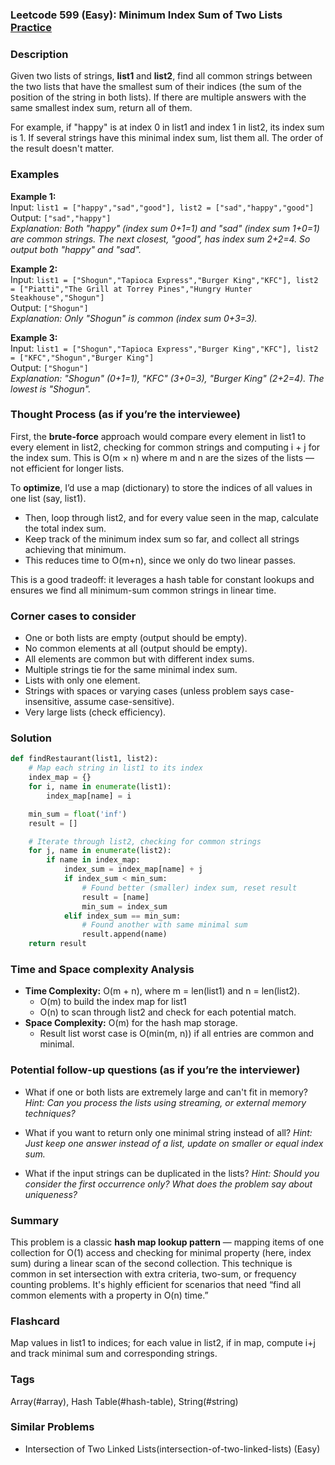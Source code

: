 ### Leetcode 599 (Easy): Minimum Index Sum of Two Lists [Practice](https://leetcode.com/problems/minimum-index-sum-of-two-lists)

### Description  
Given two lists of strings, **list1** and **list2**, find all common strings between the two lists that have the smallest sum of their indices (the sum of the position of the string in both lists). If there are multiple answers with the same smallest index sum, return all of them.

For example, if "happy" is at index 0 in list1 and index 1 in list2, its index sum is 1. If several strings have this minimal index sum, list them all. The order of the result doesn't matter.

### Examples  

**Example 1:**  
Input: `list1 = ["happy","sad","good"], list2 = ["sad","happy","good"]`  
Output: `["sad","happy"]`  
*Explanation: Both "happy" (index sum 0+1=1) and "sad" (index sum 1+0=1) are common strings. The next closest, "good", has index sum 2+2=4. So output both "happy" and "sad".*

**Example 2:**  
Input: `list1 = ["Shogun","Tapioca Express","Burger King","KFC"], list2 = ["Piatti","The Grill at Torrey Pines","Hungry Hunter Steakhouse","Shogun"]`  
Output: `["Shogun"]`  
*Explanation: Only "Shogun" is common (index sum 0+3=3).*

**Example 3:**  
Input: `list1 = ["Shogun","Tapioca Express","Burger King","KFC"], list2 = ["KFC","Shogun","Burger King"]`  
Output: `["Shogun"]`  
*Explanation: "Shogun" (0+1=1), "KFC" (3+0=3), "Burger King" (2+2=4). The lowest is "Shogun".*

### Thought Process (as if you’re the interviewee)  

First, the **brute-force** approach would compare every element in list1 to every element in list2, checking for common strings and computing i + j for the index sum. This is O(m × n) where m and n are the sizes of the lists — not efficient for longer lists.

To **optimize**, I’d use a map (dictionary) to store the indices of all values in one list (say, list1).  
- Then, loop through list2, and for every value seen in the map, calculate the total index sum.
- Keep track of the minimum index sum so far, and collect all strings achieving that minimum.
- This reduces time to O(m+n), since we only do two linear passes.

This is a good tradeoff: it leverages a hash table for constant lookups and ensures we find all minimum-sum common strings in linear time.

### Corner cases to consider  
- One or both lists are empty (output should be empty).
- No common elements at all (output should be empty).
- All elements are common but with different index sums.
- Multiple strings tie for the same minimal index sum.
- Lists with only one element.
- Strings with spaces or varying cases (unless problem says case-insensitive, assume case-sensitive).
- Very large lists (check efficiency).

### Solution

```python
def findRestaurant(list1, list2):
    # Map each string in list1 to its index
    index_map = {}
    for i, name in enumerate(list1):
        index_map[name] = i

    min_sum = float('inf')
    result = []

    # Iterate through list2, checking for common strings
    for j, name in enumerate(list2):
        if name in index_map:
            index_sum = index_map[name] + j
            if index_sum < min_sum:
                # Found better (smaller) index sum, reset result
                result = [name]
                min_sum = index_sum
            elif index_sum == min_sum:
                # Found another with same minimal sum
                result.append(name)
    return result
```

### Time and Space complexity Analysis  

- **Time Complexity:** O(m + n), where m = len(list1) and n = len(list2).  
  - O(m) to build the index map for list1  
  - O(n) to scan through list2 and check for each potential match.
- **Space Complexity:** O(m) for the hash map storage.  
  - Result list worst case is O(min(m, n)) if all entries are common and minimal.

### Potential follow-up questions (as if you’re the interviewer)  

- What if one or both lists are extremely large and can't fit in memory?
  *Hint: Can you process the lists using streaming, or external memory techniques?*
  
- What if you want to return only one minimal string instead of all?
  *Hint: Just keep one answer instead of a list, update on smaller or equal index sum.*

- What if the input strings can be duplicated in the lists?
  *Hint: Should you consider the first occurrence only? What does the problem say about uniqueness?*

### Summary
This problem is a classic **hash map lookup pattern** — mapping items of one collection for O(1) access and checking for minimal property (here, index sum) during a linear scan of the second collection. This technique is common in set intersection with extra criteria, two-sum, or frequency counting problems. It's highly efficient for scenarios that need “find all common elements with a property in O(n) time.”


### Flashcard
Map values in list1 to indices; for each value in list2, if in map, compute i+j and track minimal sum and corresponding strings.

### Tags
Array(#array), Hash Table(#hash-table), String(#string)

### Similar Problems
- Intersection of Two Linked Lists(intersection-of-two-linked-lists) (Easy)